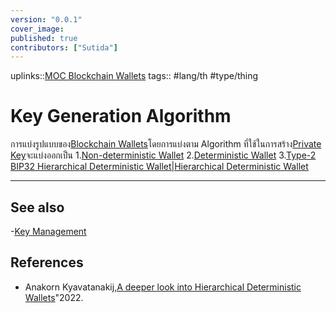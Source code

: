 ```yaml
---
version: "0.0.1"
cover_image:
published: true
contributors: ["Sutida"]
---
```

uplinks::[MOC Blockchain Wallets](./MOC%20Blockchai%20Wallets.md)
tags:: #lang/th #type/thing

# Key Generation Algorithm
การแบ่งรูปแบบของ[Blockchain Wallets](./Blockchain%20Wallets.md)โดยการแบ่งตาม Algorithm ที่ใช้ในการสร้าง[Private Key](./Private%20Key.md)จะแบ่งออกเป็น 
1.[Non-deterministic Wallet](./Non-deterministic%20Wallet.md)
2.[Deterministic Wallet](./Deterministic%20Wallet.md)
3.[Type-2 BIP32 Hierarchical Deterministic Wallet|Hierarchical Deterministic Wallet](./Type-2%20BIP32%20Hierarchical%20Deterministic%20Wallet|Hierarchical%20Deterministic%20Wallet.md)

---
## See also
-[Key Management](./Key%20Management.md)
## References
- Anakorn Kyavatanakij,[A deeper look into Hierarchical Deterministic Wallets](./A%20deeper%20look%20into%20Hierarchical%20Deterministic%20Wallets.md)"2022.